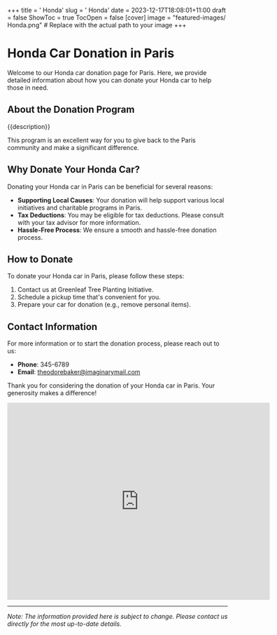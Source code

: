 +++
title = '    Honda'
slug = '    Honda'
date = 2023-12-17T18:08:01+11:00
draft = false
ShowToc = true
TocOpen = false
[cover]
image = "featured-images/    Honda.png"  # Replace with the actual path to your image
+++



#     Honda Car Donation in     Paris

Welcome to our     Honda car donation page for     Paris. Here, we provide detailed information about how you can donate your     Honda car to help those in need.

## About the Donation Program

{{description}}

This program is an excellent way for you to give back to the     Paris community and make a significant difference.

## Why Donate Your     Honda Car?

Donating your     Honda car in     Paris can be beneficial for several reasons:

- **Supporting Local Causes**: Your donation will help support various local initiatives and charitable programs in     Paris.
- **Tax Deductions**: You may be eligible for tax deductions. Please consult with your tax advisor for more information.
- **Hassle-Free Process**: We ensure a smooth and hassle-free donation process.

## How to Donate

To donate your     Honda car in     Paris, please follow these steps:

1. Contact us at     Greenleaf Tree Planting Initiative.
2. Schedule a pickup time that's convenient for you.
3. Prepare your car for donation (e.g., remove personal items).

## Contact Information

For more information or to start the donation process, please reach out to us:

- **Phone**: 345-6789
- **Email**:     theodorebaker@imaginarymail.com

Thank you for considering the donation of your     Honda car in     Paris. Your generosity makes a difference!

<!-- Other content -->

<iframe width="600" height="450" frameborder="0" style="border:0" src="https://www.google.com/maps/embed/v1/place?key=AIzaSyDivX6qAx8DlsaPtf6od3s40HLANl8aFcE&q=++++Paris" allowfullscreen></iframe>

<!-- Other content -->

---

*Note: The information provided here is subject to change. Please contact us directly for the most up-to-date details.*
